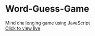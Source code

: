 # Word-Guess-Game
Mind challenging game using JavaScript <br>
<a href="https://aryan-angra.github.io/Word-Guess-Game/"> Click to view live </a>
